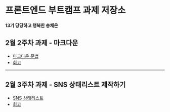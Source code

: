 # 프론트엔드 부트캠프 과제 저장소

**13기 당당하고 행복한 송채은**

## 2월 2주차 과제 - 마크다운

- [마크다운 문법](./src/md/markdown.md)
- [회고](./src/md/retrospect.md)

---

## 2월 3주차 과제 - SNS 상태리스트 제작하기

- [SNS 상태리스트](./src/avatars/avatars.html)
- [회고](./src/avatars/avatars.md)
